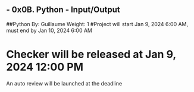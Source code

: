 ## - 0x0B. Python - Input/Output
##Python
 By: Guillaume
 Weight: 1
#Project will start Jan 9, 2024 6:00 AM, must end by Jan 10, 2024 6:00 AM
# Checker will be released at Jan 9, 2024 12:00 PM
 An auto review will be launched at the deadline
